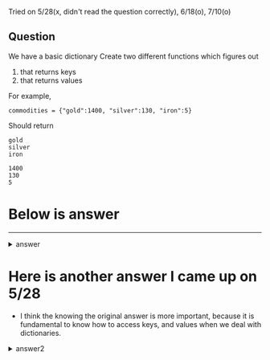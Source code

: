 Tried on 5/28(x, didn't read the question correctly), 6/18(o), 7/10(o)

Question
-
We have a basic dictionary
Create two different functions which figures out 
1. that returns keys
2. that returns values

For example, 
```
commodities = {"gold":1400, "silver":130, "iron":5}  
```
Should return
```
gold
silver
iron
```
```
1400
130
5
```

# Below is answer
---
<details>
  <summary>answer</summary>
  
  ```py
  #Create a function to print out keys
  def keys_dictionary(dic):

    #this prints out keys in a dictionary
    for a in dic:
      print(a)
    return a

  #Create a function to print out values
  def values_dictionary(dic):
    for b in dic:
      print(dic[b])
    return dic[b]

  ```
</details>

# Here is another answer I came up on 5/28
- I think the knowing the original answer is more important, because it is fundamental to know how to access keys, and values when we deal with dictionaries.
<details>
  <summary>answer2</summary>
  
  ```py
  def basic_key(dic):
      for a in dic.keys():
          print(a)

  def basic_value(dic):
      for a in dic.values():
          print(a)
  ```
</details>

